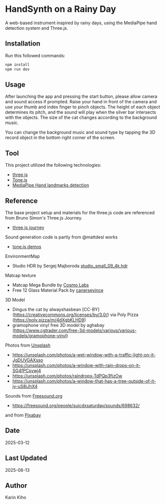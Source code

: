 # HandSynth on a Rainy Day

A web-based instrument inspired by rainy days, using the MediaPipe hand detection system and Three.js.

## Installation

Run this followed commands:

```bash
npm install
npm run dev
```

## Usage

After launching the app and pressing the start button, please allow camera and sound access if prompted. Raise your hand in front of the camera and use your thumb and index finger to pinch objects. The height of each object determines its pitch, and the sound will play when the silver bar intersects with the objects. The size of the cat changes according to the background music.

You can change the background music and sound type by tapping the 3D record object in the bottom right corner of the screen.

## Tool

This project utilized the following technologies:
- [three.js](https://threejs.org/)
- [Tone.js](https://tonejs.github.io/)
- [MediaPipe Hand landmarks detection](https://ai.google.dev/edge/mediapipe/solutions/vision/hand_landmarker)

## Reference

The base project setup and materials for the three.js code are referenced from Bruno Simon's Three.js Journey.
- [three.js journey](https://threejs-journey.com/)

Sound generation code is partly from @mattdesl works
- [tone.js demos](https://tone-demos.glitch.me/)

EnvironmentMap
- Studio HDR by Sergej Majboroda
[studio_small_09_4k.hdr](https://polyhaven.com/a/studio_small_09)

Matcap texture
- Matcap Mega Bundle by [Cosmo Labs](https://cosmolabs.lemonsqueezy.com/)
- Free 12 Glass Material Pack by [canersevince](https://app.spline.design/community/file/9ca633b3-2554-431a-a786-6779be138cad) 

3D Model
- Dingus the cat by alwayshasbean [CC-BY] (https://creativecommons.org/licenses/by/3.0/) via Poly Pizza (https://poly.pizza/m/4dXgbKLHD9)
- gramophone vinyl free 3D model by aghabay (https://www.cgtrader.com/free-3d-models/various/various-models/gramophone-vinyl)

Photos from [Unsplash](https://unsplash.com/)


- https://unsplash.com/photos/a-wet-window-with-a-traffic-light-on-it-JgDUVGAXsso
- https://unsplash.com/photos/a-window-with-rain-drops-on-it-SG4fPCsywj4
- https://unsplash.com/photos/raindrops-TdPQp3fjzOw
- https://unsplash.com/photos/a-window-that-has-a-tree-outside-of-it-jy-uS8iJhX4

Sounds from [Freesound.org](https://freesound.org/)
- https://freesound.org/people/suicdxsaturday/sounds/698632/

and from [Pixabay](https://pixabay.com/)

## Date
2025-03-12

## Last Updated
2025-08-13

## Author
Karin Kiho